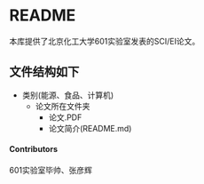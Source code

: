 # README
本库提供了北京化工大学601实验室发表的SCI/EI论文。
## 文件结构如下
- 类别(能源、食品、计算机)
  - 论文所在文件夹
    - 论文.PDF
    - 论文简介(README.md)
#### Contributors
601实验室毕帅、张彦辉